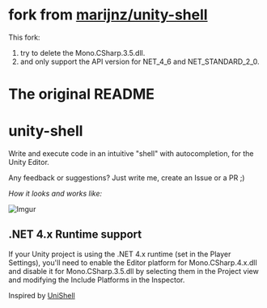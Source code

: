 # fork from [marijnz/unity-shell](https://github.com/marijnz/unity-shell)
This fork:
1. try to delete the Mono.CSharp.3.5.dll. 
2. and only support the API version for NET_4_6 and NET_STANDARD_2_0.

# The original README
# unity-shell
Write and execute code in an intuitive "shell" with autocompletion, for the Unity Editor.
  
Any feedback or suggestions? Just write me, create an Issue or a PR ;)  

_How it looks and works like:_

![Imgur](https://i.imgur.com/fMmHDvH.gif)

## .NET 4.x Runtime support
If your Unity project is using the .NET 4.x runtime (set in the Player Settings), you'll need to enable the Editor platform for Mono.CSharp.4.x.dll and disable it for Mono.CSharp.3.5.dll by selecting them in the Project view and modifying the Include Platforms in the Inspector.

Inspired by [UniShell](https://github.com/rje/unishell)
